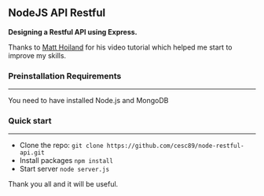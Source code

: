 ## NodeJS API Restful

**Designing a Restful API using Express.**

Thanks to [Matt Hoiland](https://www.youtube.com/watch?v=p-x6WdwaJco) for his video tutorial which helped me start to improve my skills.

### Preinstallation Requirements
---
You need to have installed Node.js and MongoDB

### Quick start
---
* Clone the repo: `git clone https://github.com/cesc89/node-restful-api.git`
* Install packages `npm install`
* Start server `node server.js`

Thank you all and it will be useful.
